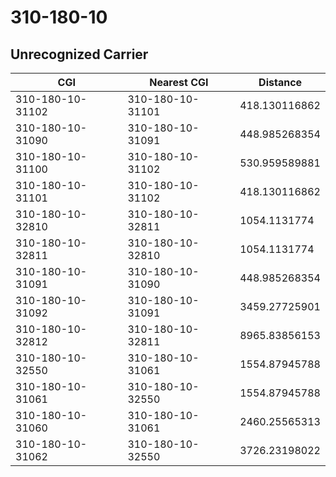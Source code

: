 # 310-180-10
## Unrecognized Carrier


| CGI | Nearest CGI | Distance |
|-----|-------------|----------|
| 310-180-10-31102 | 310-180-10-31101 | 418.130116862 |
| 310-180-10-31090 | 310-180-10-31091 | 448.985268354 |
| 310-180-10-31100 | 310-180-10-31102 | 530.959589881 |
| 310-180-10-31101 | 310-180-10-31102 | 418.130116862 |
| 310-180-10-32810 | 310-180-10-32811 | 1054.1131774 |
| 310-180-10-32811 | 310-180-10-32810 | 1054.1131774 |
| 310-180-10-31091 | 310-180-10-31090 | 448.985268354 |
| 310-180-10-31092 | 310-180-10-31091 | 3459.27725901 |
| 310-180-10-32812 | 310-180-10-32811 | 8965.83856153 |
| 310-180-10-32550 | 310-180-10-31061 | 1554.87945788 |
| 310-180-10-31061 | 310-180-10-32550 | 1554.87945788 |
| 310-180-10-31060 | 310-180-10-31061 | 2460.25565313 |
| 310-180-10-31062 | 310-180-10-32550 | 3726.23198022 |
